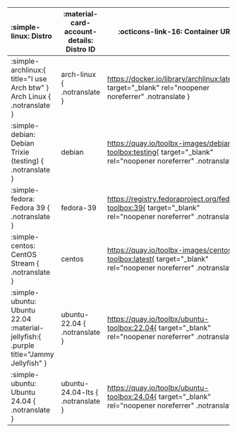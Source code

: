 | :simple-linux: Distro                   | :material-card-account-details: Distro ID                      | :octicons-link-16: Container URL                                                                  |
| :-------------------------------------- | ------------------------------------|------------------------------------------------------------ |
| :simple-archlinux:{ title="I use Arch btw" } Arch Linux { .notranslate }           | arch-linux { .notranslate } |  https://docker.io/library/archlinux:latest{ target="_blank" rel="noopener noreferrer" .notranslate } |          |
| :simple-debian: Debian Trixie (testing) { .notranslate } | debian | https://quay.io/toolbx-images/debian-toolbox:testing{ target="_blank" rel="noopener noreferrer" .notranslate } |
| :simple-fedora: Fedora 39 { .notranslate } | fedora-39 | https://registry.fedoraproject.org/fedora-toolbox:39{ target="_blank" rel="noopener noreferrer" .notranslate } |
| :simple-centos: CentOS Stream { .notranslate } | centos | https://quay.io/toolbx-images/centos-toolbox:latest{ target="_blank" rel="noopener noreferrer" .notranslate } |
| :simple-ubuntu: Ubuntu 22.04 :material-jellyfish:{ .purple title="Jammy Jellyfish" } | ubuntu-22.04 { .notranslate } | https://quay.io/toolbx/ubuntu-toolbox:22.04{ target="_blank" rel="noopener noreferrer" .notranslate } |
| :simple-ubuntu: Ubuntu 24.04 { .notranslate } | ubuntu-24.04-lts { .notranslate } | https://quay.io/toolbx/ubuntu-toolbox:24.04{ target="_blank" rel="noopener noreferrer" .notranslate } |
